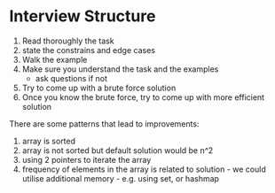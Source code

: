# Interview Structure

1. Read thoroughly the task
2. state the constrains and edge cases
3. Walk the example
4. Make sure you understand the task and the examples
    - ask questions if not
5. Try to come up with a brute force solution
6. Once you know the brute force, try to come up with more efficient solution

There are some patterns that lead to improvements:
  1. array is sorted
  2. array is not sorted but default solution would be n^2
  3. using 2 pointers to iterate the array
  4. frequency of elements in the array is related to solution - we could utilise additional memory - e.g. using set, or hashmap
 
